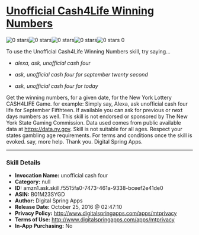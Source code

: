 # [Unofficial Cash4Life Winning Numbers](http://alexa.amazon.com/#skills/amzn1.ask.skill.f5515fa0-7473-461a-9338-bceef2e41de0)
![0 stars](../../images/ic_star_border_black_18dp_1x.png)![0 stars](../../images/ic_star_border_black_18dp_1x.png)![0 stars](../../images/ic_star_border_black_18dp_1x.png)![0 stars](../../images/ic_star_border_black_18dp_1x.png)![0 stars](../../images/ic_star_border_black_18dp_1x.png) 0

To use the Unofficial Cash4Life Winning Numbers skill, try saying...

* *alexa, ask,  unofficial cash four*

* *ask, unofficial cash four for  september twenty second*

* *ask,  unofficial cash four for  today*

Get the winning numbers, for a given date,  for  the  New York Lottery CASH4LIFE Game.  for example:  Simply say,  Alexa, ask unofficial cash four life for September Fifthteen.  If available you can ask for previous or next days numbers as well.  This skill is not endorsed or sponsored by The New York State Gaming Commission.    Data used comes from public available data at  https://data.ny.gov. Skill is not suitable for all ages.  Respect your states gambling age requirements.  For terms and conditions  once the skill is evoked. 
say, more help.   Thank you.  Digital Spring Apps.

***

### Skill Details

* **Invocation Name:** unofficial cash four
* **Category:** null
* **ID:** amzn1.ask.skill.f5515fa0-7473-461a-9338-bceef2e41de0
* **ASIN:** B01M23SYGD
* **Author:** Digital Spring Apps
* **Release Date:** October 25, 2016 @ 02:47:10
* **Privacy Policy:** http://www.digitalspringapps.com/apps/mtprivacy
* **Terms of Use:** http://www.digitalspringapps.com/apps/mtprivacy
* **In-App Purchasing:** No
